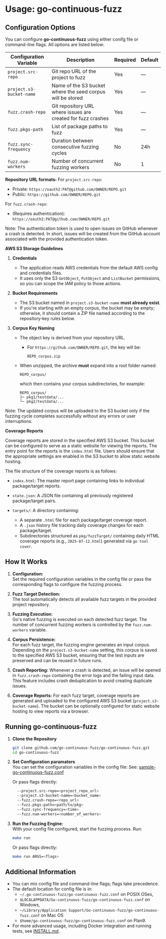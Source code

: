 # Usage: go-continuous-fuzz

## Configuration Options

You can configure **go-continuous-fuzz** using either conifg file or command-line flags. All options are listed below:

| Configuration Variable   | Description                                                  | Required | Default |
| ------------------------ | ------------------------------------------------------------ | -------- | ------- |
| `project.src-repo`       | Git repo URL of the project to fuzz                          | Yes      | —       |
| `project.s3-bucket-name` | Name of the S3 bucket where the seed corpus will be stored   | Yes      | —       |
| `fuzz.crash-repo`        | Git repository URL where issues are created for fuzz crashes | Yes      | —       |
| `fuzz.pkgs-path`         | List of package paths to fuzz                                | Yes      | —       |
| `fuzz.sync-frequency`    | Duration between consecutive fuzzing cycles                  | No       | 24h     |
| `fuzz.num-workers`       | Number of concurrent fuzzing workers                         | No       | 1       |

**Repository URL formats:**
For `project.src-repo`:

- Private: `https://oauth2:PAT@github.com/OWNER/REPO.git`
- Public: `https://github.com/OWNER/REPO.git`

For `fuzz.crash-repo`:

- (Requires authentication): `https://oauth2:PAT@github.com/OWNER/REPO.git`

Note: The authentication token is used to open issues on GitHub whenever a crash is detected.
In short, issues will be created from the GitHub account associated with the provided authentication token.

**AWS S3 Storage Guidelines**

1. **Credentials**

   - The application reads AWS credentials from the default AWS config and credentials files.
   - It uses only the S3 `GetObject`, `PutObject` and `ListBucket` permissions, so you can scope the IAM policy to those actions.

2. **Bucket Requirements**

   - The S3 bucket named in `project.s3-bucket-name` **must already exist**.
   - If you're starting with an empty corpus, the bucket may be empty; otherwise, it should contain a ZIP file named according to the repository‑key rules below.

3. **Corpus Key Naming**

   - The object key is derived from your repository URL.

     - For `https://github.com/OWNER/REPO.git`, the key will be:

       ```
       REPO_corpus.zip
       ```

   - When unzipped, the archive **must** expand into a root folder named:

     ```
     REPO_corpus/
     ```

     which then contains your corpus subdirectories, for example:

     ```
     REPO_corpus/
     ├─ pkg1/testdata/...
     └─ pkg2/testdata/...
     ```

Note: The updated corpus will be uploaded to the S3 bucket only if the fuzzing cycle completes successfully without any errors or user interruptions.

**Coverage Reports**

Coverage reports are stored in the specified AWS S3 bucket. This bucket can be configured to serve as a static website for viewing the reports. The entry point for the reports is the `index.html` file. Users should ensure that the appropriate settings are enabled in the S3 bucket to allow static website hosting.

The file structure of the coverage reports is as follows:

- `index.html`: The master report page containing links to individual package/target reports.
- `state.json`: A JSON file containing all previously registered package/target pairs.
- `targets/`: A directory containing:

  - A separate `.html` file for each package/target coverage report.
  - A `.json` history file tracking daily coverage changes for each package/target.
  - Subdirectories structured as `pkg/fuzzTarget/` containing daily HTML coverage reports (e.g., `2025-07-12.html`) generated via `go tool cover`.

## How It Works

1. **Configuration:**  
   Set the required configuration variables in the config file or pass the corresponding flags to configure the fuzzing process.

2. **Fuzz Target Detection:**  
   The tool automatically detects all available fuzz targets in the provided project repository.

3. **Fuzzing Execution:**  
   Go's native fuzzing is executed on each detected fuzz target. The number of concurrent fuzzing workers is controlled by the `fuzz.num-workers` variable.

4. **Corpus Persistence:**  
   For each fuzz target, the fuzzing engine generates an input corpus. Depending on the `project.s3-bucket-name` setting, this corpus is saved to the specified AWS S3 bucket, ensuring that the test inputs are preserved and can be reused in future runs.

5. **Crash Reporting:**
   Whenever a crash is detected, an issue will be opened in `fuzz.crash-repo` containing the error logs and the failing input data. This feature includes crash deduplication to avoid creating duplicate issues.

6. **Coverage Reports:**
   For each fuzz target, coverage reports are generated and uploaded to the configured AWS S3 bucket (`project.s3-bucket-name`). The bucket can be optionally configured for static website hosting to view reports via a browser.

## Running go-continuous-fuzz

1. **Clone the Repository**

   ```bash
   git clone github.com/go-continuous-fuzz/go-continuous-fuzz.git
   cd go-continuous-fuzz
   ```

2. **Set Configuration paramaters**  
    You can set the configuration variables in the config file:
   See: [sample-go-continuous-fuzz.conf](../sample-go-continuous-fuzz.conf)

   Or pass flags directly:

   ```bash
     --project.src-repo=<project_repo_url>
     --project.s3-bucket-name=<bucket_name>
     --fuzz.crash-repo=<repo_url>
     --fuzz.pkgs-path=<path/to/pkg>
     --fuzz.sync-frequency=<time>
     --fuzz.num-workers=<number_of_workers>
   ```

3. **Run the Fuzzing Engine:**  
   With your config file configured, start the fuzzing process. Run:

   ```bash
   make run
   ```

   Or pass flags directly:

   ```bash
   make run ARGS=<flags>
   ```

## Additional Information

- You can mix config file and command-line flags; flags take precedence.
- The default location for config file is in:
  - `~/.go-continuous-fuzz/go-continuous-fuzz.conf` on POSIX OSes,
  - `$LOCALAPPDATA/Go-continuous-fuzz/go-continuous-fuzz.conf` on Windows,
  - `~/Library/Application Support/Go-continuous-fuzz/go-continuous-fuzz.conf` on Mac OS
  - `$home/go-continuous-fuzz/go-continuous-fuzz.conf` on Plan9.
- For more advanced usage, including Docker integration and running tests, see [INSTALL.md](./INSTALL.md).
